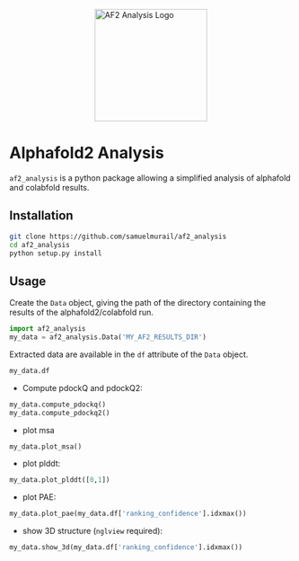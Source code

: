 <img src="https://raw.githubusercontent.com/samuelmurail/af2_analysis/master/docs/source/logo.jpeg" alt="AF2 Analysis Logo" width="200"
style="display: block; margin: auto;"/>

# Alphafold2 Analysis

`af2_analysis` is a python package allowing a simplified analysis of alphafold and colabfold results.

## Installation

```bash
git clone https://github.com/samuelmurail/af2_analysis
cd af2_analysis
python setup.py install
```


## Usage

Create the `Data` object, giving the path of the directory containing the results of the alphafold2/colabfold run. 

```python
import af2_analysis
my_data = af2_analysis.Data('MY_AF2_RESULTS_DIR')
```

Extracted data are available in the `df` attribute of the `Data` object. 

```python
my_data.df
```

- Compute pdockQ and pdockQ2:

```python
my_data.compute_pdockq()
my_data.compute_pdockq2()
```

- plot msa

```python
my_data.plot_msa()
```

- plot plddt:

```python
my_data.plot_plddt([0,1])
```

- plot PAE:

```python
my_data.plot_pae(my_data.df['ranking_confidence'].idxmax())
```

- show 3D structure (`nglview` required):

```python
my_data.show_3d(my_data.df['ranking_confidence'].idxmax())
```
